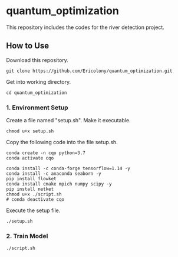# quantum_optimization #

This repository includes the codes for the river detection project.

## How to Use ##

Download this repository.
```
git clone https://github.com/Ericolony/quantum_optimization.git
```

Get into working directory.
```
cd quantum_optimization
```


### 1. Environment Setup ###
Create a file named "setup.sh". Make it executable.
```
chmod u+x setup.sh
```

Copy the following code into the file setup.sh.
```
conda create -n cqo python=3.7
conda activate cqo

conda install -c conda-forge tensorflow=1.14 -y
conda install -c anaconda seaborn -y
pip install flowket
conda install cmake mpich numpy scipy -y
pip install netket
chmod u+x ./script.sh
# conda deactivate cqo
```
Execute the setup file.
```
./setup.sh
```


### 2. Train Model ###

```
./script.sh
```

